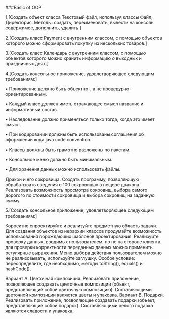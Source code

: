 ###Basic of OOP

1.[Создать объект класса Текстовый файл, используя классы Файл, Директория. Методы: создать, переименовать, вывести на консоль содержимое, дополнить, удалить.]

2.[Создать класс Payment с внутренним классом, с помощью объектов которого можно сформировать покупку из нескольких товаров.]
 
3.[Создать класс Календарь с внутренним классом, с помощью объектов которого можно хранить информацию о выходных и праздничных днях.]

4.[Создать консольное приложение, удовлетворяющее следующим требованиям:]

• Приложение должно быть объектно-, а не процедурно-ориентированным.

• Каждый класс должен иметь отражающее смысл название и информативный состав.

• Наследование должно применяться только тогда, когда это имеет смысл.

• При кодировании должны быть использованы соглашения об оформлении кода java code convention.

• Классы должны быть грамотно разложены по пакетам.

• Консольное меню должно быть минимальным.

• Для хранения данных можно использовать файлы.

Дракон и его сокровища. Создать программу, позволяющую обрабатывать сведения о 100 сокровищах в пещере дракона. Реализовать возможность просмотра сокровищ, выбора самого дорогого по стоимости сокровища и выбора сокровищ на заданную сумму.

5.[Создать консольное приложение, удовлетворяющее следующим требованиям:]

Корректно спроектируйте и реализуйте предметную область задачи.
Для создания объектов из иерархии классов продумайте возможность использования порождающих шаблонов проектирования.
Реализуйте проверку данных, вводимых пользователем, но не на стороне клиента.
для проверки корректности переданных данных можно применить регулярные выражения.
Меню выбора действия пользователем можно не реализовывать, используйте заглушку.
Особое условие: переопределите, где необходимо, методы toString(), equals() и hashCode().

Вариант A. Цветочная композиция. Реализовать приложение, позволяющее создавать цветочные композиции (объект, представляющий собой цветочную композицию). Составляющими цветочной композиции являются цветы и упаковка.
Вариант B. Подарки. Реализовать приложение, позволяющее создавать подарки (объект, представляющий собой подарок). Составляющими целого подарка являются сладости и упаковка.